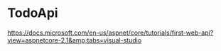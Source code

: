 # TodoApi
https://docs.microsoft.com/en-us/aspnet/core/tutorials/first-web-api?view=aspnetcore-2.1&amp;tabs=visual-studio
